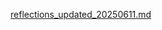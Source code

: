 [reflections_updated_20250611.md](https://github.com/user-attachments/files/20699394/reflections_updated_20250611.md)
